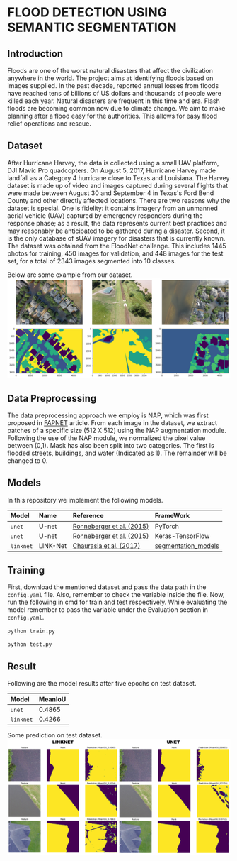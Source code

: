 # FLOOD DETECTION USING SEMANTIC SEGMENTATION

## Introduction

Floods are one of the worst natural disasters that affect the civilization anywhere in the world. The project aims at identifying floods based on images supplied. In the past decade, reported annual losses from floods have reached tens of billions of US dollars and thousands of people were killed each year. Natural disasters are frequent in this time and era. Flash floods are becoming common now due to climate change. We aim to make planning after a flood easy for the authorities. This allows for easy flood relief operations and rescue.

## Dataset

After Hurricane Harvey, the data is collected using a small UAV platform, DJI Mavic Pro quadcopters. On August 5, 2017, Hurricane Harvey made landfall as a Category 4 hurricane close to Texas and Louisiana. The Harvey dataset is made up of video and images captured during several flights that were made between August 30 and September 4 in Texas's Ford Bend County and other directly affected locations.
There are two reasons why the dataset is special. One is fidelity: it contains imagery from an unmanned aerial vehicle (UAV) captured by emergency responders during the response phase; as a result, the data represents current best practices and may reasonably be anticipated to be gathered during a disaster. Second, it is the only database of sUAV imagery for disasters that is currently known.
The dataset was obtained from the FloodNet challenge. This includes 1445 photos for training, 450 images for validation, and 448 images for the test set, for a total of 2343 images segmented into 10 classes.

Below are some example from our dataset.
![Alternate text](/other/sample.jpg)

## Data Preprocessing

The data preprocessing approach we employ is NAP, which was first proposed in [FAPNET](https://www.mdpi.com/1424-8220/22/21/8245) article. From each image in the dataset, we extract patches of a specific size (512 X 512) using the NAP augmentation module. Following the use of the NAP module, we normalized the pixel value between (0,1). Mask has also been split into two categories. The first is flooded streets, buildings, and water (Indicated as 1). The remainder will be changed to 0.

## Models

In this repository we implement the following models.

| Model | Name | Reference | FrameWork |
|:---------------|:----------------|:----------------|:----------------|
| `unet`      | U-net           | [Ronneberger et al. (2015)](https://link.springer.com/chapter/10.1007/978-3-319-24574-4_28) | PyTorch|
| `unet`      | U-net           | [Ronneberger et al. (2015)](https://link.springer.com/chapter/10.1007/978-3-319-24574-4_28) | Keras-TensorFlow|
| `linknet`     | LINK-Net         | [Chaurasia et al. (2017)](https://arxiv.org/pdf/1707.03718.pdf) | [segmentation_models](https://github.com/qubvel/segmentation_models)


## Training

First, download the mentioned dataset and pass the data path in the `config.yaml` file. Also, remember to check the variable inside the file. Now, run the following in cmd for train and test respectively. While evaluating the model remember to pass the variable under the Evaluation section in `config.yaml`.

```
python train.py
```
```
python test.py
```

## Result

Following are the model results after five epochs on test dataset. 

| Model | MeanIoU |
|:----------------|:----------------|
| `unet`      | 0.4865          |
| `linknet`      | 0.4266         |

Some prediction on test dataset.
![Alternate text](/other/pred.jpg)